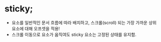 sticky;
===
- 요소를 일반적인 문서 흐름에 따라 배치하고, 스크롤(scroll) 되는 가장 가까운 상위 요소에 대해 오프셋을 적용!
- 스크롤 이동으로 요소가 움직여도 sticky 요소는 고정된 상태를 유지함.


